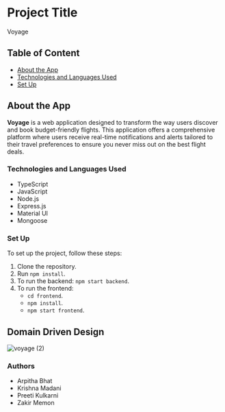 # Project Title

Voyage

## Table of Content

- [About the App](#about-the-app)
- [Technologies and Languages Used](#technologies-and-languages-used)
- [Set Up](#set-up)

## About the App

**Voyage** is a web application designed to transform the way users discover and book budget-friendly flights. This application offers a comprehensive platform where users receive real-time notifications and alerts tailored to their travel preferences to ensure you never miss out on the best flight deals.

### Technologies and Languages Used

- TypeScript
- JavaScript
- Node.js
- Express.js
- Material UI
- Mongoose

### Set Up

To set up the project, follow these steps:

1. Clone the repository.
2. Run `npm install`.
3. To run the backend: `npm start backend`.
4. To run the frontend:
   - `cd frontend`.
   - `npm install`.
   - `npm start frontend`.

## Domain Driven Design

![voyage (2)](https://github.com/info-6150-fall-2023/final-project-kapz/assets/144556337/bc0ff422-4069-4108-83d0-9d90e6b2ac47)

### Authors

- Arpitha Bhat
- Krishna Madani
- Preeti Kulkarni
- Zakir Memon
